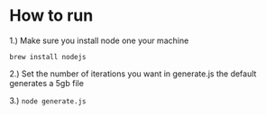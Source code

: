 # How to run

1.) Make sure you install node one your machine

```
brew install nodejs
```

2.) Set the number of iterations you want in generate.js the default generates a 5gb file

3.) `node generate.js`
